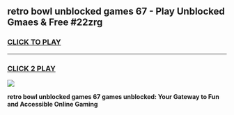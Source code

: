
## retro bowl unblocked games 67 - Play Unblocked Gmaes & Free #22zrg
<h3>
<a href="https://premium.freeplayer.one?title=retro_bowl_unblocked_games_67&ref=03M">CLICK TO PLAY</a></h3>
<hr>

<h3>
<a href="https://premium.freeplayer.one?title=retro_bowl_unblocked_games_67&ref=03M">CLICK 2 PLAY</a>
  
</h3>

<a href="https://premium.freeplayer.one?title=retro_bowl_unblocked_games_67&ref=03M"><img src="https://clearcache.store/games.png"></a>


**retro bowl unblocked games 67 games unblocked: Your Gateway to Fun and Accessible Online Gaming**
